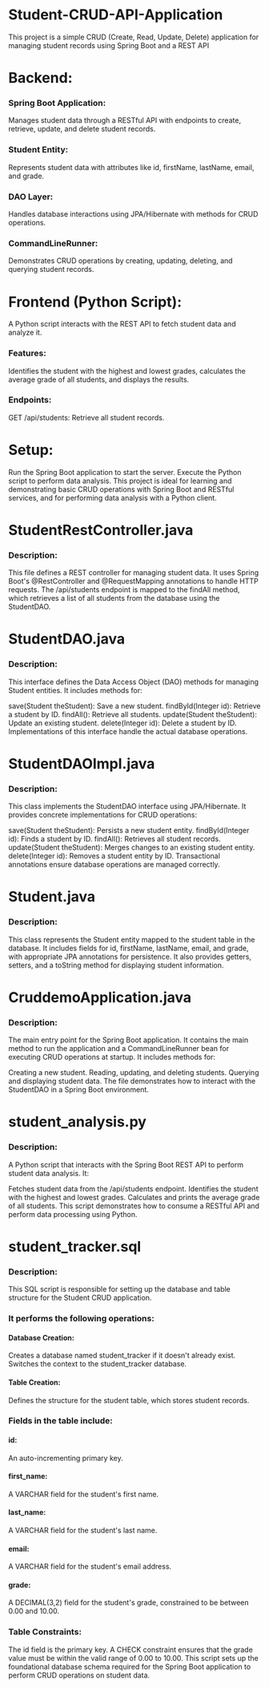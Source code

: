 # Student-CRUD-API-Application
This project is a simple CRUD (Create, Read, Update, Delete) application for managing student records using Spring Boot and a REST API

<h1> Backend: </h1>
<h3>Spring Boot Application:</h3> Manages student data through a RESTful API with endpoints to create, retrieve, update, and delete student records.
<h3>Student Entity:</h3> Represents student data with attributes like id, firstName, lastName, email, and grade.
<h3>DAO Layer: </h3> Handles database interactions using JPA/Hibernate with methods for CRUD operations.
<h3>CommandLineRunner:</h3> Demonstrates CRUD operations by creating, updating, deleting, and querying student records.

<h1> Frontend (Python Script): </h1>
A Python script interacts with the REST API to fetch student data and analyze it.
<h3>Features:</h3> Identifies the student with the highest and lowest grades, calculates the average grade of all students, and displays the results.
<h3>Endpoints:</h3> GET /api/students: Retrieve all student records.

<h1>Setup:</h1> 
Run the Spring Boot application to start the server.
Execute the Python script to perform data analysis.
This project is ideal for learning and demonstrating basic CRUD operations with Spring Boot and RESTful services, and for performing data analysis with a Python client.

<h1>StudentRestController.java </h1>
<h3>Description:</h3> This file defines a REST controller for managing student data. It uses Spring Boot's @RestController and @RequestMapping annotations to handle HTTP requests. The /api/students endpoint is mapped to the findAll method, which retrieves a list of all students from the database using the StudentDAO.

<h1>StudentDAO.java </h1>
<h3>Description:</h3> This interface defines the Data Access Object (DAO) methods for managing Student entities. It includes methods for:

save(Student theStudent): Save a new student.
findById(Integer id): Retrieve a student by ID.
findAll(): Retrieve all students.
update(Student theStudent): Update an existing student.
delete(Integer id): Delete a student by ID.
Implementations of this interface handle the actual database operations.

<h1>StudentDAOImpl.java</h1>
<h3>Description:</h3> This class implements the StudentDAO interface using JPA/Hibernate. It provides concrete implementations for CRUD operations:

save(Student theStudent): Persists a new student entity.
findById(Integer id): Finds a student by ID.
findAll(): Retrieves all student records.
update(Student theStudent): Merges changes to an existing student entity.
delete(Integer id): Removes a student entity by ID.
Transactional annotations ensure database operations are managed correctly.

<h1>Student.java</h1>
<h3>Description:</h3> This class represents the Student entity mapped to the student table in the database. It includes fields for id, firstName, lastName, email, and grade, with appropriate JPA annotations for persistence. It also provides getters, setters, and a toString method for displaying student information.

<h1>CruddemoApplication.java</h1>
<h3>Description:</h3> The main entry point for the Spring Boot application. It contains the main method to run the application and a CommandLineRunner bean for executing CRUD operations at startup. It includes methods for:

Creating a new student.
Reading, updating, and deleting students.
Querying and displaying student data.
The file demonstrates how to interact with the StudentDAO in a Spring Boot environment.

<h1>student_analysis.py</h1>
<h3>Description:</h3> A Python script that interacts with the Spring Boot REST API to perform student data analysis. It:

Fetches student data from the /api/students endpoint.
Identifies the student with the highest and lowest grades.
Calculates and prints the average grade of all students.
This script demonstrates how to consume a RESTful API and perform data processing using Python.

<h1>student_tracker.sql</h1> 
<h3>Description:</h3>This SQL script is responsible for setting up the database and table structure for the Student CRUD application. 
<h3>It performs the following operations:</h3>

<h4>Database Creation:</h4>
Creates a database named student_tracker if it doesn't already exist.
Switches the context to the student_tracker database.

<h4>Table Creation:</h4>
Defines the structure for the student table, which stores student records.
<h3>Fields in the table include:</h3>
<h4>id:</h4> An auto-incrementing primary key.
<h4>first_name:</h4> A VARCHAR field for the student's first name.
<h4>last_name:</h4> A VARCHAR field for the student's last name.
<h4>email:</h4> A VARCHAR field for the student's email address.
<h4>grade:</h4> A DECIMAL(3,2) field for the student's grade, constrained to be between 0.00 and 10.00.

<h3>Table Constraints:</h3>
The id field is the primary key.
A CHECK constraint ensures that the grade value must be within the valid range of 0.00 to 10.00.
This script sets up the foundational database schema required for the Spring Boot application to perform CRUD operations on student data.
